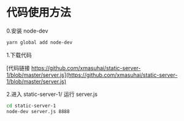 # 代码使用方法

0.安装 node-dev

```bash
yarn global add node-dev
```

1.下载代码

[代码链接 https://github.com/xmasuhai/static-server-1/blob/master/server.js](https://github.com/xmasuhai/static-server-1/blob/master/server.js)

2.进入 static-server-1/ 运行 server.js

```bash
cd static-server-1
node-dev server.js 8888
```
